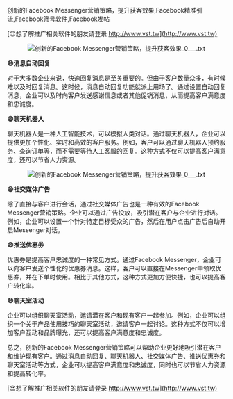 创新的Facebook Messenger营销策略，提升获客效果,Facebook精准引流,Facebook筛号软件,Facebook发帖

[😍想了解推广相关软件的朋友请登录 http://www.vst.tw](http://www.vst.tw)

 <center><img src="https://vst.tw/MP4/tuiguang/png/2.png" alt="创新的Facebook Messenger营销策略，提升获客效果_0___.txt"></center>

**😄消息自动回复**

对于大多数企业来说，快速回复消息是至关重要的。但由于客户数量众多，有时候难以及时回复消息。这时候，消息自动回复功能就派上用场了。通过设置自动回复消息，企业可以及时向客户发送感谢信息或者其他促销消息，从而提高客户满意度和忠诚度。

**😄聊天机器人**

聊天机器人是一种人工智能技术，可以模拟人类对话。通过聊天机器人，企业可以提供更加个性化、实时和高效的客户服务。例如，客户可以通过聊天机器人预约服务、查询订单等，而不需要等待人工客服的回复。这种方式不仅可以提高客户满意度，还可以节省人力资源。

 <center><img src="https://vst.tw/MP4/tuiguang/png/3.png" alt="创新的Facebook Messenger营销策略，提升获客效果_0___.txt"></center>

**😄社交媒体广告**

除了直接与客户进行会话，通过社交媒体广告也是一种有效的Facebook Messenger营销策略。企业可以通过广告投放，吸引潜在客户与企业进行对话。例如，企业可以设置一个针对特定目标受众的广告，然后在用户点击广告后自动开启Messenger对话。

**😄推送优惠券**

优惠券是提高客户忠诚度的一种常见方式。通过Facebook Messenger，企业可以向客户发送个性化的优惠券消息。这样，客户可以直接在Messenger中领取优惠券，并在下单时使用。相比于其他方式，这种方式更加方便快捷，也可以提高客户转化率。

**😄聊天室活动**

企业可以组织聊天室活动，邀请潜在客户和现有客户一起参加。例如，企业可以组织一个关于产品使用技巧的聊天室活动，邀请客户一起讨论。这种方式不仅可以增加客户互动和品牌曝光，还可以提高客户满意度和忠诚度。

总之，创新的Facebook Messenger营销策略可以帮助企业更好地吸引潜在客户和维护现有客户。通过消息自动回复、聊天机器人、社交媒体广告、推送优惠券和聊天室活动等方式，企业可以提高客户满意度和忠诚度，同时也可以节省人力资源和提高转化率。

[😍想了解推广相关软件的朋友请登录 http://www.vst.tw](http://www.vst.tw)



